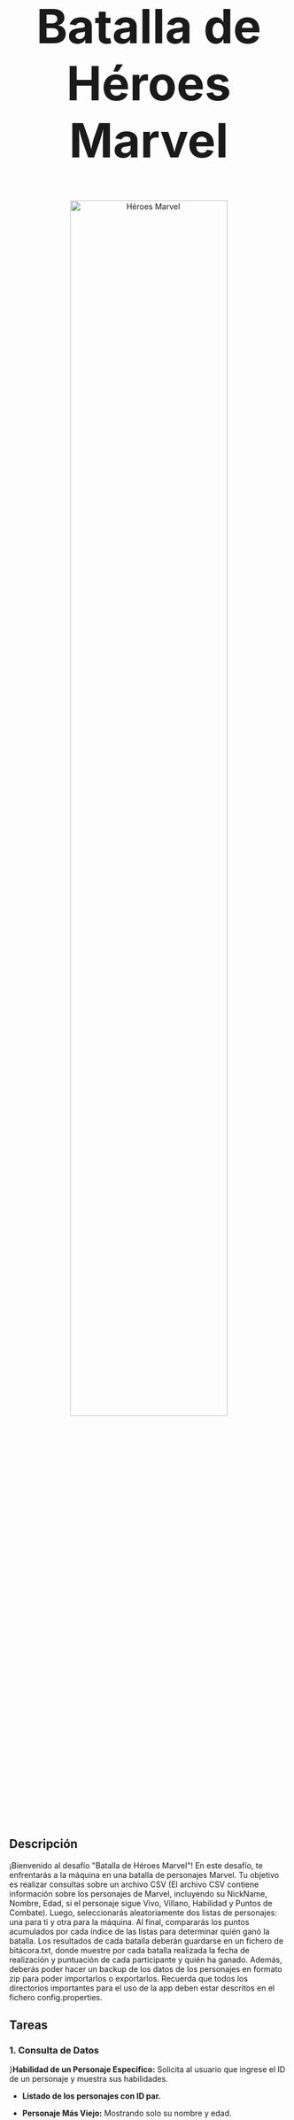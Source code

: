 <div align="center">
  <h1 style="font-size: 85px;">Batalla de Héroes Marvel</h1>
  <img src="https://i.pinimg.com/originals/36/bd/3d/36bd3d1ea1a751714c9bb42502ab74b1.png" alt="Héroes Marvel" style="width: 75%;">
</div>

## Descripción

¡Bienvenido al desafío "Batalla de Héroes Marvel"! En este desafío, te enfrentarás a la máquina en una batalla
de personajes Marvel. Tu objetivo es realizar consultas sobre un archivo CSV (El archivo CSV contiene información
sobre los personajes de Marvel, incluyendo su NickName, Nombre, Edad, si el personaje sigue Vivo, Villano, Habilidad y
Puntos de Combate). Luego, seleccionarás aleatoriamente dos listas de personajes: una para ti y otra para la máquina. Al final,
compararás los puntos acumulados por cada índice de las listas para determinar quién ganó la batalla.
Los resultados de cada batalla deberán guardarse en un fichero de bitácora.txt, donde muestre por cada batalla realizada
la fecha de realización y puntuación de cada participante y quién ha ganado.
Además, deberás poder hacer un backup de los datos de los personajes en formato zip para poder importarlos o exportarlos.
Recuerda que todos los directorios importantes para el uso de la app deben estar descritos en el fichero config.properties.

## Tareas

### 1. Consulta de Datos

}**Habilidad de un Personaje Específico:**
  Solicita al usuario que ingrese el ID de un personaje y muestra sus habilidades.

- **Listado de los personajes con ID par.**

- **Personaje Más Viejo:**
  Mostrando solo su nombre y edad.

- **Personaje Más Joven.**

- **Personajes que hayan fallecido.**

- **Edad promedio de todos los Personajes** 
  Calcula la edad media de todos los personajes vivos o muertos

- **Héroes Vivos:**
  Encuentra y muestra la lista de todos los héroes que están actualmente vivos.

- **Personajes con Edad Menor a 40 y Puntos de Combate Mayor a 70.**

- **Personajes que no son Héroes:**
  Identifica y muestra la lista de personajes que son villanos.

- **Agrupar Personajes por Habilidad:**
  Realiza un conteo de cuántos personajes tienen cada habilidad y muestra los resultados.

### 2. Selección Aleatoria

- Implementa una función para seleccionar aleatoriamente una lista de personajes para ti y otra para la máquina.
  - 5 personajes por lista.
  - El personaje tiene que estar vivo.
  - No se pueden repetir personajes entre listas.

### 3. Determinación del Ganador

- Compara las puntuaciones individuales de cada héroe en el mismo índice de ambas listas. Por ejemplo, compara quién
  ganaría en un enfrentamiento directo entre el héroe 1 de tu lista y el héroe 1 de la lista de la máquina.

- Anuncia al ganador de la "Batalla de Héroes Marvel" basándote en la suma total de puntuaciones de cada lista.
  Es decir, evalúa quién tiene un rendimiento global mejor considerando las victorias en los enfrentamientos individuales
  entre héroes de ambas listas.

### 4. Backup

- Debe realizar un backup de los datos en formato .zip, pero teniendo en cuenta que dentro de este zip estarán los datos
en formato json. Deberás ser capaz de mostrar cómo salvar los datos a este backup o restaurarlos.
